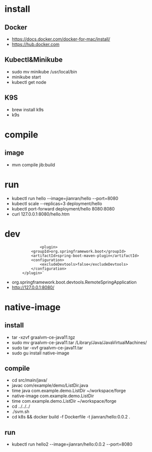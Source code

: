 # install

## Docker
* https://docs.docker.com/docker-for-mac/install/
* https://hub.docker.com

## Kubectl&Minikube
* sudo mv minikube /usr/local/bin
* minikube start
* kubectl get node


## K9S
* brew install k9s
* k9s



# compile

## image
* mvn compile jib:build

# run

* kubectl run hello   --image=jianran/hello  --port=8080
* kubectl scale --replicas=3 deployment/hello
* kubectl port-forward deployment/hello 8080:8080
* curl 127.0.0.1:8080/hello.htm

# dev

	                <plugin>
				<groupId>org.springframework.boot</groupId>
				<artifactId>spring-boot-maven-plugin</artifactId>
				<configuration>
					<excludeDevtools>false</excludeDevtools>
				</configuration>
			</plugin>`
			
* org.springframework.boot.devtools.RemoteSpringApplication
* http://127.0.0.1:8080/

# native-image

## install
* tar -xzvf graalvm-ce-java11.tgz
* sudo mv graalvm-ce-java11.tar /Library/Java/JavaVirtualMachines/
* sudo tar -xvf graalvm-ce-java11.tar
* sudo gu install native-image

## compile
* cd src/main/java/
* javac com/example/demo/ListDir.java
* time java com.example.demo.ListDir ~/workspace/forge
* native-image  com.example.demo.ListDir
* time com.example.demo.ListDir  ~/workspace/forge
* cd ../../../
* ./svm.sh
* cd k8s && docker build -f Dockerfile -t jianran/hello:0.0.2 .

## run
* kubectl run hello2   --image=jianran/hello:0.0.2  --port=8080

